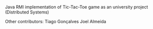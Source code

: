 Java RMI implementation of Tic-Tac-Toe game as an university project (Distributed Systems)

Other contributors:
Tiago Gonçalves
Joel Almeida
